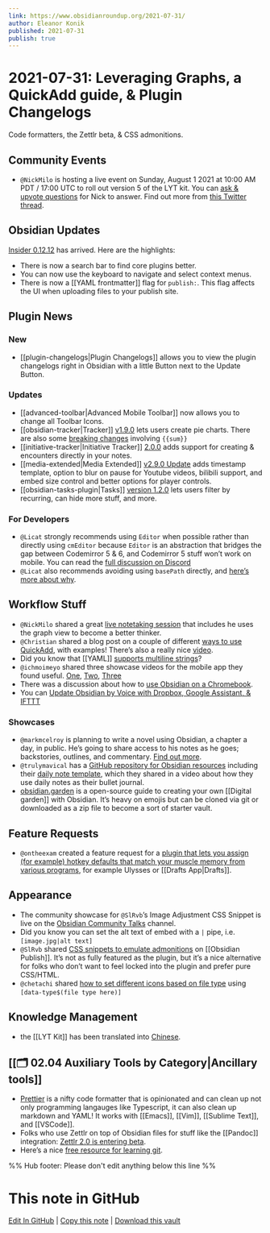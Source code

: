```yaml
---
link: https://www.obsidianroundup.org/2021-07-31/
author: Eleanor Konik
published: 2021-07-31
publish: true
---
```


# 2021-07-31: Leveraging Graphs, a QuickAdd guide, & Plugin Changelogs
Code formatters, the Zettlr beta, & CSS admonitions.

## Community Events
-   `@NickMilo` is hosting a live event on Sunday, August 1 2021 at 10:00 AM PDT / 17:00 UTC to roll out version 5 of the LYT kit. You can [ask & upvote questions](https://lytkit.featureupvote.com/) for Nick to answer. Find out more from [this Twitter thread](https://twitter.com/NickMilo/status/1421253164070674434).

## Obsidian Updates

[Insider 0.12.12](https://forum.obsidian.md/t/obsidian-release-v0-12-12-insider-build/21564) has arrived. Here are the highlights:

- There is now a search bar to find core plugins better.
- You can now use the keyboard to navigate and select context menus.
- There is now a [[YAML frontmatter]] flag for `publish:`. This flag affects the UI when uploading files to your publish site.

## Plugin News

### New

- [[plugin-changelogs|Plugin Changelogs]] allows you to view the plugin changelogs right in Obsidian with a little Button next to the Update Button.

### Updates

- [[advanced-toolbar|Advanced Mobile Toolbar]] now allows you to change all Toolbar Icons.
- [[obsidian-tracker|Tracker]] [v1.9.0](https://github.com/pyrochlore/obsidian-tracker) lets users create pie charts. There are also some [breaking changes](https://discord.com/channels/686053708261228577/855181471643861002/869592821001236480) involving `{{sum}}`
- [[initiative-tracker|Initiative Tracker]] [2.0.0](<(https://github.com/valentine195/obsidian-initiative-tracker#creating-encounters-in-notes)>) adds support for creating & encounters directly in your notes.
- [[media-extended|Media Extended]] [v2.9.0 Update](https://github.com/aidenlx/media-extended/releases/tag/2.9.0) adds timestamp template, option to blur on pause for Youtube videos, bilibili support, and embed size control and better options for player controls.
- [[obsidian-tasks-plugin|Tasks]] [version 1.2.0](https://github.com/obsidian-tasks-group/obsidian-tasks/releases/tag/1.2.0) lets users filter by recurring, can hide more stuff, and more.

### For Developers

- `@Licat` strongly recommends using `Editor` when possible rather than directly using `cmEditor` because `Editor` is an abstraction that bridges the gap between Codemirror 5 & 6, and Codemirror 5 stuff won’t work on mobile. You can read the [full discussion on Discord](https://discord.com/channels/686053708261228577/840286264964022302/870514620450873464)
- `@Licat` also recommends avoiding using `basePath` directly, and [here’s more about why](https://discord.com/channels/686053708261228577/840286264964022302/851183938542108692).

## Workflow Stuff

- `@NickMilo` shared a great [live notetaking session](https://www.youtube.com/watch?v=68huyTJjBF0) that includes he uses the graph view to become a better thinker.
- `@Christian` shared a blog post on a couple of different [ways to use QuickAdd](https://bagerbach.com/blog/how-to-use-quick-add-for-obsidian-with-examples/), with examples! There’s also a really nice [video](https://www.youtube.com/watch?v=gYK3VDQsZJo).
- Did you know that [[YAML]] [supports multiline strings](http://discordapp.com/channels/686053708261228577/840286238928797736/868314054702297128)?
- `@ichmoimeyo` shared three showcase videos for the mobile app they found useful. [One](https://www.youtube.com/watch?v=66WnTCt77uU), [Two](https://www.youtube.com/watch?v=_ufMj-4cdIM), [Three](https://www.youtube.com/watch?v=Ke_m3y-6_DI)
- There was a discussion about how to [use Obsidian on a Chromebook](https://www.reddit.com/r/ObsidianMD/comments/ost772/best_way_to_use_obsidian_on_a_chromebook_perhaps/).
- You can [Update Obsidian by Voice with Dropbox, Google Assistant, & IFTTT](https://publish.obsidian.md/arun/Tech/Update+Obsidian+By+Voice+with+Dropbox+and+Google+Assistant+and+IFTTT)

### Showcases

- `@markmcelroy` is planning to write a novel using Obsidian, a chapter a day, in public. He’s going to share access to his notes as he goes; backstories, outlines, and commentary. [Find out more](https://markmcelroy.com/ive-decided-to-write-a-novel-in-public-using-obsidian-md/).
- `@trulymavical` has a [GitHub repository for Obsidian resources](https://github.com/ransurf/obsidian-resources/tree/main/templates) including their [daily note template](https://www.youtube.com/watch?v=OFFTIIUDNK4), which they shared in a video about how they use daily notes as their bullet journal.
- [obsidian.garden](https://obsidian.garden) is a open-source guide to creating your own [[Digital garden]] with Obsidian. It’s heavy on emojis but can be cloned via git or downloaded as a zip file to become a sort of starter vault.

## Feature Requests

- `@ontheexam` created a feature request for a [plugin that lets you assign (for example) hotkey defaults that match your muscle memory from various programs](https://forum.obsidian.md/t/muscle-memory/21391), for example Ulysses or [[Drafts App|Drafts]].

## Appearance

- The community showcase for `@SlRvb`’s Image Adjustment CSS Snippet is live on the [Obsidian Community Talks](https://www.youtube.com/watch?v=VRoBNWvw8sU) channel.
- Did you know you can set the alt text of embed with a `|` pipe, i.e. `[image.jpg|alt text]`
- `@SlRvb` shared [CSS snippets to emulate admonitions](https://github.com/SlRvb/Obsidian--ITS-Theme/blob/main/S%20-%20Admonitions.css) on [[Obsidian Publish]]. It’s not as fully featured as the plugin, but it’s a nice alternative for folks who don’t want to feel locked into the plugin and prefer pure CSS/HTML.
- `@chetachi` shared [how to set different icons based on file type](https://discord.com/channels/686053708261228577/702656734631821413/866399284437843978) using `[data-type$(file type here)]`

## Knowledge Management

- the [[LYT Kit]] has been translated into [Chinese](http://discordapp.com/channels/686053708261228577/694233507500916796/870493440885010473).

## [[🗂️ 02.04 Auxiliary Tools by Category|Ancillary tools]]

- [Prettier](https://prettier.io/) is a nifty code formatter that is opinionated and can clean up not only programming langauges like Typescript, it can also clean up markdown and YAML! It works with [[Emacs]], [[Vim]], [[Sublime Text]], and [[VSCode]].
- Folks who use Zettlr on top of Obsidian files for stuff like the [[Pandoc]] integration: [Zettlr 2.0 is entering beta](https://twitter.com/zettlr/status/1420750610807222294).
- Here’s a nice [free resource for learning git](https://git-scm.com/book/en/v2/).

%% Hub footer: Please don't edit anything below this line %%

# This note in GitHub

<span class="git-footer">[Edit In GitHub](https://github.dev/obsidian-community/obsidian-hub/blob/main/01%20-%20Community/Obsidian%20Roundup/2021.07.31.md "git-hub-edit-note") | [Copy this note](https://raw.githubusercontent.com/obsidian-community/obsidian-hub/main/01%20-%20Community/Obsidian%20Roundup/2021.07.31.md "git-hub-copy-note") | [Download this vault](https://github.com/obsidian-community/obsidian-hub/archive/refs/heads/main.zip "git-hub-download-vault") </span>
